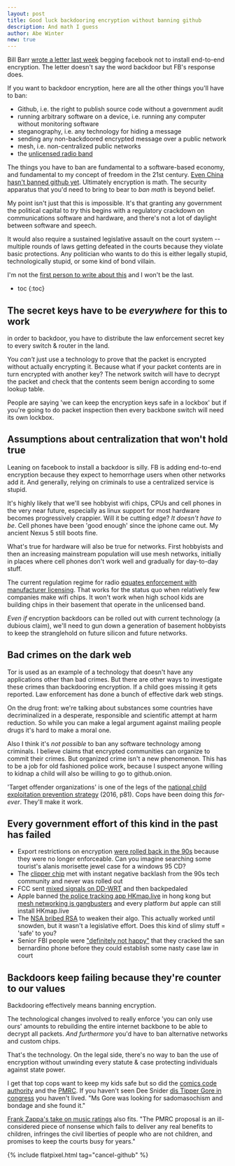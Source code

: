 ```yaml
---
layout: post
title: Good luck backdooring encryption without banning github
description: And math I guess
author: Abe Winter
new: true
---
```


Bill Barr [wrote a letter last week](https://www.buzzfeednews.com/article/ryanmac/bill-barr-facebook-letter-halt-encryption) begging facebook not to install end-to-end encryption. The letter doesn't say the word backdoor but FB's response does.

If you want to backdoor encryption, here are all the other things you'll have to ban:

* Github, i.e. the right to publish source code without a government audit
* running arbitrary software on a device, i.e. running any computer without monitoring software
* steganography, i.e. any technology for hiding a message
* sending any non-backdoored encrypted message over a public network
* mesh, i.e. non-centralized public networks
* the [unlicensed radio band](https://www.wi-fi.org/discover-wi-fi/unlicensed-spectrum)

The things you have to ban are fundamental to a software-based economy, and fundamental to my concept of freedom in the 21st century. [Even China hasn't banned github yet](https://www.npr.org/2019/04/10/709490855/github-has-become-a-haven-for-chinas-censored-internet-users). Ultimately encryption is math. The security apparatus that you'd need to bring to bear to *ban math* is beyond belief.

My point isn't just that this is impossible. It's that granting any government the political capital to *try* this begins with a regulatory crackdown on communications software and hardware, and there's not a lot of daylight between software and speech.

It would also require a sustained legislative assault on the court system -- multiple rounds of laws getting defeated in the courts because they violate basic protections. Any politician who wants to do this is either legally stupid, technologically stupid, or some kind of bond villain.

I'm not the [first person to write about this](https://www.schneier.com/blog/archives/2015/07/the_risks_of_ma.html) and I won't be the last.

* toc
{:toc}

## The secret keys have to be *everywhere* for this to work

in order to backdoor, you have to distribute the law enforcement secret key to every switch & router in the land.

You *can't* just use a technology to prove that the packet is encrypted without actually encrypting it. Because what if your packet contents are in turn encrypted with another key? The network switch will have to decrypt the packet and check that the contents seem benign according to some lookup table.

People are saying 'we can keep the encryption keys safe in a lockbox' but if you're going to do packet inspection then every backbone switch will need its own lockbox.

## Assumptions about centralization that won't hold true

Leaning on facebook to install a backdoor is silly. FB is adding end-to-end encryption because they expect to hemorrhage users when other networks add it. And generally, relying on criminals to use a centralized service is stupid.

It's highly likely that we'll see hobbyist wifi chips, CPUs and cell phones in the very near future, especially as linux support for most hardware becomes progressively crappier. Will it be cutting edge? *It doesn't have to be*. Cell phones have been 'good enough' since the iphone came out. My ancient Nexus 5 still boots fine.

What's true for hardware will also be true for networks. First hobbyists and then an increasing mainstream population will use mesh networks, initially in places where cell phones don't work well and gradually for day-to-day stuff.

The current regulation regime for radio [equates enforcement with manufacturer licensing](https://softwarefreedom.org/resources/2007/fcc-sdr-whitepaper.html). That works for the status quo when relatively few companies make wifi chips. It won't work when high school kids are building chips in their basement that operate in the unlicensed band.

*Even if* encryption backdoors can be rolled out with current technology (a dubious claim), we'll need to gun down a generation of basement hobbyists to keep the stranglehold on future silicon and future networks.

## Bad crimes on the dark web

Tor is used as an example of a technology that doesn't have any applications other than bad crimes. But there are other ways to investigate these crimes than backdooring encryption. If a child goes missing it gets reported. Law enforcement has done a bunch of effective dark web stings.

On the drug front: we're talking about substances some countries have decriminalized in a desperate, responsible and scientific attempt at harm reduction. So while you can make a legal argument against mailing people drugs it's hard to make a moral one.

Also I think it's *not possible* to ban any software technology among criminals. I believe claims that encrypted communities can organize to commit their crimes. But organized crime isn't a new phenomenon. This has to be a job for old fashioned police work, because I suspect anyone willing to kidnap a child will also be willing to go to github.onion.

'Target offender organizations' is one of the legs of the [national child exploitation prevention strategy](https://www.justice.gov/psc/file/842411/download#page=90) (2016, p81). Cops have been doing this *for-ever*. They'll make it work.

## Every government effort of this kind in the past has failed

* Export restrictions on encryption [were rolled back in the 90s](https://en.wikipedia.org/wiki/Export_of_cryptography_from_the_United_States) because they were no longer enforceable. Can you imagine searching some tourist's alanis morisette jewel case for a windows 95 CD?
* The [clipper chip](https://en.wikipedia.org/wiki/Clipper_chip#Backlash) met with instant negative backlash from the 90s tech community and never was rolled out
* FCC sent [mixed signals on DD-WRT](https://arstechnica.com/information-technology/2015/09/fcc-accused-of-locking-down-wi-fi-routers-but-the-truth-is-a-bit-murkier/) and then backpedaled
* Apple banned [the police tracking app HKmap.live](https://thenextweb.com/security/2019/10/10/apple-bans-app-that-warns-hong-kong-citizens-about-police-activity-again/) in hong kong but [mesh networking is gangbusters](https://www.forbes.com/sites/johnkoetsier/2019/09/02/hong-kong-protestors-using-mesh-messaging-app-china-cant-block-usage-up-3685/) and every platform *but* apple can still install HKmap.live
* The [NSA bribed RSA](https://www.reuters.com/article/us-usa-security-rsa/exclusive-secret-contract-tied-nsa-and-security-industry-pioneer-idUSBRE9BJ1C220131220) to weaken their algo. This actually worked until snowden, but it wasn't a legislative effort. Does this kind of slimy stuff = 'safe' to you?
* Senior FBI people were ["definitely not happy"](https://www.techdirt.com/articles/20180327/15444939518/fbi-officials-were-angry-that-iphone-hack-blocked-them-getting-court-to-force-apple-to-break-encryption.shtml) that they cracked the san bernardino phone before they could establish some nasty case law in court

## Backdoors keep failing because they're counter to our values

Backdooring effectively means banning encryption.

The technological changes involved to really enforce 'you can only use ours' amounts to rebuilding the entire internet backbone to be able to decrypt all packets. *And furthermore* you'd have to ban alternative networks and custom chips.

That's the technology. On the legal side, there's no way to ban the use of encryption without unwinding every statute & case protecting individuals against state power.

I get that top cops want to keep my kids safe but so did the [comics code authority](https://en.wikipedia.org/wiki/Comics_Code_Authority) and the [PMRC](https://en.wikipedia.org/wiki/Parental_Advisory). If you haven't seen Dee Snider [dis Tipper Gore in congress](https://youtu.be/S0Vyr1TylTE?t=1062) you haven't lived. "Ms Gore was looking for sadomasochism and bondage and she found it."

[Frank Zappa's take on music ratings](https://youtu.be/hgAF8Vu8G0w?t=249) also fits. "The PMRC proposal is an ill-considered piece of nonsense which fails to deliver any real benefits to children, infringes the civil liberties of people who are not children, and promises to keep the courts busy for years."

{% include flatpixel.html tag="cancel-github" %}

